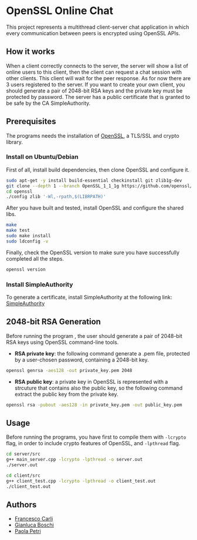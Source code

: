 # OpenSSL Online Chat
This project represents a multithread client-server chat application in which every communication between peers is encrypted using OpenSSL APIs.

## How it works
When a client correctly connects to the server, the server will show a list of online users to this client, then the client can request a chat session with other clients. This client will wait for the peer response. As for now there are 3 users registered to the server. If you want to create your own client, you should generate a pair of 2048-bit RSA keys and the private key must be protected by password. The server has a public certificate that is granted to be safe by the CA SimpleAuthority.

## Prerequisites 
The programs needs the installation of [OpenSSL](https://github.com/openssl/openssl), a TLS/SSL and crypto library.

### Install on Ubuntu/Debian
First of all, install build dependencies, then clone OpenSSL and configure it.

```bash
sudo apt-get -y install build-essential checkinstall git zlib1g-dev
git clone --depth 1 --branch OpenSSL_1_1_1g https://github.com/openssl/openssl.git
cd openssl
./config zlib '-Wl,-rpath,$(LIBRPATH)'
```

After you have built and tested, install OpenSSL and configure the shared libs.

```bash
make
make test
sudo make install
sudo ldconfig -v
```
Finally, check the OpenSSL version to make sure you have successfully completed all the steps.

```bash
openssl version
```

### Install SimpleAuthority
To generate a certificate, install SimpleAuthority at the following link: [SimpleAuthority](https://simpleauthority.com/)

## 2048-bit RSA Generation
Before running the program , the user should generate a pair of 2048-bit RSA keys using OpenSSL command-line tools. 

* **RSA private key**: the following command generate a .pem file, protected by a user-chosen password, containing a 2048-bit key.

```bash
openssl genrsa -aes128 -out private_key.pem 2048
```
* **RSA public key**: a private key in OpenSSL is represented with a strcuture that contains also the public key, so the following command extract the public key from the private key.
```bash
openssl rsa -pubout -aes128 -in private_key.pem -out public_key.pem
```

## Usage
Before running the programs, you have first to compile them with `-lcrypto` flag, in order to include crypto features of OpenSSL, and `-lpthread` flag.

```bash
cd server/src
g++ main_server.cpp -lcrypto -lpthread -o server.out
./server.out

cd client/src
g++ client_test.cpp -lcrypto -lpthread -o client_test.out
./client_test.out
```

## Authors

 - [Francesco Carli](https://github.com/fcarli3)
 - [Gianluca Boschi](https://github.com/gianluca2414)
 - [Paola Petri](https://github.com/paolapetri)
